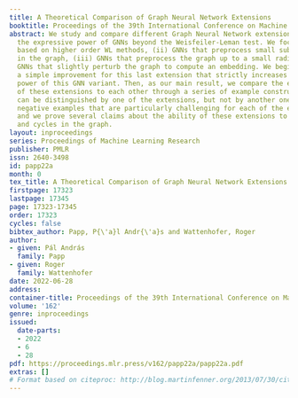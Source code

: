 ```yaml
---
title: A Theoretical Comparison of Graph Neural Network Extensions
booktitle: Proceedings of the 39th International Conference on Machine Learning
abstract: We study and compare different Graph Neural Network extensions that increase
  the expressive power of GNNs beyond the Weisfeiler-Leman test. We focus on (i) GNNs
  based on higher order WL methods, (ii) GNNs that preprocess small substructures
  in the graph, (iii) GNNs that preprocess the graph up to a small radius, and (iv)
  GNNs that slightly perturb the graph to compute an embedding. We begin by presenting
  a simple improvement for this last extension that strictly increases the expressive
  power of this GNN variant. Then, as our main result, we compare the expressiveness
  of these extensions to each other through a series of example constructions that
  can be distinguished by one of the extensions, but not by another one. We also show
  negative examples that are particularly challenging for each of the extensions,
  and we prove several claims about the ability of these extensions to count cliques
  and cycles in the graph.
layout: inproceedings
series: Proceedings of Machine Learning Research
publisher: PMLR
issn: 2640-3498
id: papp22a
month: 0
tex_title: A Theoretical Comparison of Graph Neural Network Extensions
firstpage: 17323
lastpage: 17345
page: 17323-17345
order: 17323
cycles: false
bibtex_author: Papp, P{\'a}l Andr{\'a}s and Wattenhofer, Roger
author:
- given: Pál András
  family: Papp
- given: Roger
  family: Wattenhofer
date: 2022-06-28
address:
container-title: Proceedings of the 39th International Conference on Machine Learning
volume: '162'
genre: inproceedings
issued:
  date-parts:
  - 2022
  - 6
  - 28
pdf: https://proceedings.mlr.press/v162/papp22a/papp22a.pdf
extras: []
# Format based on citeproc: http://blog.martinfenner.org/2013/07/30/citeproc-yaml-for-bibliographies/
---
```

